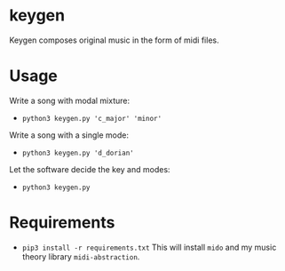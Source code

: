 # keygen
Keygen composes original music in the form of midi files.

# Usage
Write a song with modal mixture:

- `python3 keygen.py 'c_major' 'minor'`

Write a song with a single mode:

- `python3 keygen.py 'd_dorian'`

Let the software decide the key and modes:

- `python3 keygen.py`


# Requirements
- `pip3 install -r requirements.txt`
This will install `mido` and my music theory library `midi-abstraction`.


